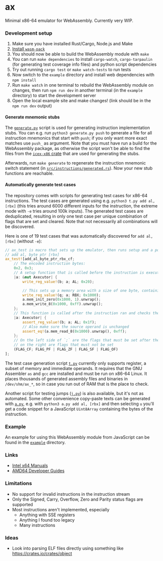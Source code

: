 # ax
Minimal x86-64 emulator for WebAssembly. Currently very WIP.

### Development setup
1. Make sure you have installed Rust/Cargo, Node.js and Make
2. [Install `wasm-pack`](https://rustwasm.github.io/wasm-pack/installer/)
3. You should now be able to build the WebAssembly module with `make`
4. You can run `make dependencies` to install `cargo-watch`, `cargo-tarpaulin` (for generating test coverage info files) and python script dependencies
5. Try out running `cargo test` or `make watch-tests` to run tests
6. Now switch to the `example` directory and install web dependencies with `npm install`
7. Run `make watch` in one terminal to rebuild the WebAssembly module on changes, then run `npm run dev` in another terminal (in the `example` directory) to start the development server
8. Open the local example site and make changes! (link should be in the `npm run dev` output)

#### Generate mnemonic stubs
The [`generate.py`](generate.py) script is used for generating instruction implementation stubs. You can e.g. run `python3 generate.py push` to generate a file for all instruction mnemonics that start with `push`; if you only want more exact matches use `push_` as argument. Note that you must have run a build for the WebAssembly package, as otherwise the script won't be able to find the files from the [`icex-x86` crate](https://crates.io/crates/iced-x86) that are used for generating the stubs.

Afterwards, run `make generate` to regenerate the instruction mnemonic switch statement (in [`src/instructions/generated.rs`](src/instructions/generated.rs)). Now your new stub functions are reachable.

#### Automatically generate test cases
The repository comes with scripts for generating test cases for x86-64 instructions. The test cases are generated using e.g. `python3 t.py add al, [rbx]` (this tries around 6000 different inputs for the instruction, the extreme mode with `-e` tries around 100k inputs).
The generated test cases are deduplicated, resulting in only one test case per unique combination of flags that are set and cleared. Note that not necessarily all combinations will be discovered.

Here is one of 19 test cases that was automatically discovered for `add al, [rbx]` (without `-e`):
```rust
// ax_test is macro that sets up the emulator, then runs setup and a post-execution assertion function
// add al, byte ptr [rbx]
ax_test![add_al_byte_ptr_rbx_cf;
    // The encoded instruction bytes:
    0x2, 0x3;
    // A setup function that is called before the instruction is executed:
    |a: &mut Axecutor| {
        write_reg_value!(b; a; AL; 0x20);

        // This sets up a memory area with a size of one byte, containing 0xff
        write_reg_value!(q; a; RBX; 0x1000);
        a.mem_init_zero(0x1000, 1).unwrap();
        a.mem_write_8(0x1000, 0xff).unwrap();
    };
    // This function is called after the instruction ran and checks the result:
    |a: Axecutor| {
        assert_reg_value!(b; a; AL; 0x1f);
        // Also make sure the source operand is unchanged
        assert_eq!(a.mem_read_8(0x1000).unwrap(), 0xff);
    };
    // On the left side of `;` are the flags that must be set after the instruction ran,
    // on the right are flags that must not be set
    (FLAG_CF; FLAG_PF | FLAG_ZF | FLAG_SF | FLAG_OF)
];
```

The test case generation script [`t.py`](t.py) currently only supports register, a subset of memory and immediate operands. It requires that the GNU Assembler `as` and `gcc` are installed and must be run on x86-64 Linux. It places thousands of generated assembly files and binaries in `/dev/shm/ax_*`, so in case you run out of RAM that is the place to check.

Another script for testing jumps ([`j.py`](j.py)) is also available, but it's not as automated. Some other convenience copy-paste texts can be generated with [`a.py`](a.py), e.g. with `python3 a.py add al, [rbx]` and then selecting `u` you'll get a code snippet for a JavaScript `Uint8Array` containing the bytes of the instruction.

### Example
An example for using this WebAssembly module from JavaScript can be found in the [`example`](example) directory.

### Links
* [Intel x64 Manuals](https://www.intel.com/content/www/us/en/developer/articles/technical/intel-sdm.html)
* [AMD64 Developer Guides](https://developer.amd.com/resources/developer-guides-manuals/)


### Limitations
* No support for invalid instructions in the instruction stream
* Only the Signed, Carry, Overflow, Zero and Parity status flags are supported
* Most instructions aren't implemented, especially
  * Anything with SSE registers
  * Anything I found too legacy
  * Many instructions


### Ideas
* Look into parsing ELF files directly using something like https://crates.io/crates/object
